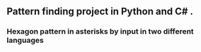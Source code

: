 ## Pattern finding project in Python and C# .
### Hexagon pattern in asterisks by input in two different languages 
 
